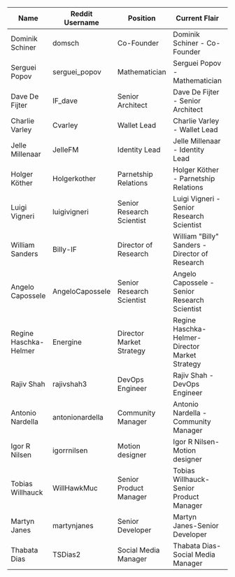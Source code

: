 | Name                  | Reddit Username | Position                  | Current Flair                                   | Last changed |
| --------------------- | --------------- | ------------------------- | ----------------------------------------------- | ------------ |
| Dominik Schiner       | domsch          | Co-Founder                | Dominik Schiner - Co-Founder                    | 2021-03-16   |
| Serguei Popov         | serguei_popov   | Mathematician             | Serguei Popov - Mathematician                   | 2021-03-16   |
| Dave De Fijter        | IF_dave         | Senior Architect          | Dave De Fijter - Senior Architect               | 2021-03-17   |
| Charlie Varley        | Cvarley         | Wallet Lead               | Charlie Varley - Wallet Lead                    | 2021-03-17   |
| Jelle Millenaar       | JelleFM         | Identity Lead             | Jelle Millenaar - Identity Lead                 | 2021-03-17   |
| Holger Köther         | Holgerkother    | Parnetship Relations      | Holger Köther - Parnetship Relations            | 2021-03-17   |
| Luigi Vigneri         | luigivigneri    | Senior Research Scientist | Luigi Vigneri - Senior Research Scientist       | 2021-03-17   |
| William Sanders       | Billy-IF        | Director of Research      | William "Billy" Sanders - Director of Research  | 2021-03-17   |
| Angelo Capossele      | AngeloCapossele | Senior Research Scientist | Angelo Capossele - Senior Research Scientist    | 2021-03-17   |
| Regine Haschka-Helmer | Energine        | Director Market Strategy  | Regine Haschka-Helmer- Director Market Strategy | 2021-03-25   |
| Rajiv Shah            | rajivshah3      | DevOps Engineer           | Rajiv Shah - DevOps Engineer                    | 2021-03-25   |
| Antonio Nardella      | antonionardella | Community Manager         | Antonio Nardella - Community Manager            | 2021-03-25   |
| Igor R Nilsen         | igorrnilsen     | Motion designer           | Igor R Nilsen-Motion designer                   | 2021-04-01   |
| Tobias Willhauck      | WillHawkMuc     | Senior Product Manager    | Tobias Willhauck-Senior Product Manager         | 2021-04-01   |
| Martyn Janes          | martynjanes     | Senior Developer          | Martyn Janes-Senior Developer                   | 2021-04-01   |
| Thabata Dias          | TSDias2         | Social Media Manager      | Thabata Dias-Social Media Manager               | 2021-04-01   |


